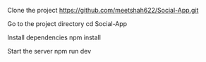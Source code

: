 Clone the project
https://github.com/meetshah622/Social-App.git

Go to the project directory
cd Social-App

Install dependencies
npm install

Start the server
npm run dev
